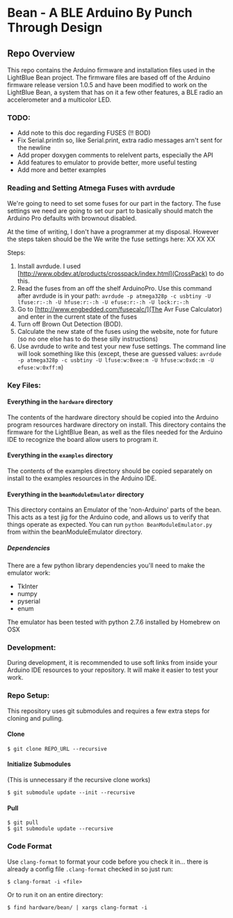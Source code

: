 Bean - A BLE Arduino By Punch Through Design
=============================================

Repo Overview
-------------

This repo contains the Arduino firmware and installation files used in the LightBlue Bean project. The firmware files are based off of the Arduino firmware release version 1.0.5 and have been modified to work on the LightBlue Bean, a system that has on it a few other features, a BLE radio an accelerometer and a multicolor LED.

### TODO:

* Add note to this doc regarding FUSES (!! BOD)
* Fix Serial.println so, like Serial.print, extra radio messages arn't sent for the newline
* Add proper doxygen comments to relelvent parts, especially the API
* Add features to emulator to provide better, more useful testing
* Add more and better examples

### Reading and Setting Atmega Fuses with avrdude

We're going to need to set some fuses for our part in the factory.  The fuse settings we need are going to set our part to basically should
match the Arduino Pro defaults with brownout disabled.

At the time of writing, I don't have a programmer at my disposal.  However the steps taken should be the 
We write the fuse settings here: XX XX XX

Steps:

1. Install avrdude.  I used [http://www.obdev.at/products/crosspack/index.html](CrossPack) to do this.
1. Read the fuses from an off the shelf ArduinoPro.  Use this command after avrdude is in your path: `avrdude -p atmega328p -c usbtiny -U lfuse:r:-:h -U hfuse:r:-:h -U efuse:r:-:h -U lock:r:-:h`
1. Go to [http://www.engbedded.com/fusecalc/](The Avr Fuse Calculator) and enter in the current state of the fuses
1. Turn off Brown Out Detection (BOD).
1. Calculate the new state of the fuses using the website, note for future (so no one else has to do these silly instructions)
1. Use avrdude to write and test your new fuse settings.  The command line will look something like this (except, these are guessed values: `avrdude -p atmega328p -c usbtiny -U lfuse:w:0xee:m -U hfuse:w:0xdc:m -U efuse:w:0xff:m`)

### Key Files:

#### Everything in the `hardware` directory

The contents of the hardware directory should be copied into the Arduino program resources hardware directory on install.  This directory contains the firmware for the LightBlue Bean, as well as the files needed for the Arduino IDE to recognize the board allow users to program it.

#### Everything in the `examples` directory

The contents of the examples directory should be copied separately on install to the examples resources in the Arduino IDE.

#### Everything in the `beanModuleEmulator` directory

This directory contains an Emulator of the 'non-Arduino' parts of the bean.  This acts as a test jig for the Arduino code, and allows us to verify that things operate as expected.  You can run `python BeanModuleEmulator.py` from within the beanModuleEmulator directory.

##### Dependencies

There are a few python library dependencies you'll need to make the emulator work:

* TkInter
* numpy
* pyserial
* enum

The emulator has been tested with python 2.7.6 installed by Homebrew on OSX

### Development:

During development, it is recommended to use soft links from inside your Arduino IDE resources to your repository.  It will make it easier to test your work.

### Repo Setup:

This repository uses git submodules and requires a few extra steps for cloning and pulling.

#### Clone

```
$ git clone REPO_URL --recursive
```
#### Initialize Submodules 

(This is unnecessary if the recursive clone works)

```		
$ git submodule update --init --recursive
```

#### Pull
	
```
$ git pull
$ git submodule update --recursive
```

### Code Format

Use `clang-format` to format your code before you check it in... there is already a config file `.clang-format` checked in so just run:

```
$ clang-format -i <file>
```

Or to run it on an entire directory:

```
$ find hardware/bean/ | xargs clang-format -i
```

